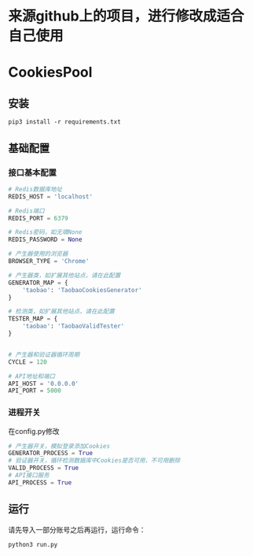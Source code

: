 # 来源github上的项目，进行修改成适合自己使用

# CookiesPool


## 安装

```
pip3 install -r requirements.txt
```

## 基础配置 

### 接口基本配置

```python
# Redis数据库地址
REDIS_HOST = 'localhost'

# Redis端口
REDIS_PORT = 6379

# Redis密码，如无填None
REDIS_PASSWORD = None

# 产生器使用的浏览器
BROWSER_TYPE = 'Chrome'

# 产生器类，如扩展其他站点，请在此配置
GENERATOR_MAP = {
    'taobao': 'TaobaoCookiesGenerator'
}

# 检测类，如扩展其他站点，请在此配置
TESTER_MAP = {
    'taobao': 'TaobaoValidTester'
}


# 产生器和验证器循环周期
CYCLE = 120

# API地址和端口
API_HOST = '0.0.0.0'
API_PORT = 5000

```

### 进程开关

在config.py修改

```python
# 产生器开关，模拟登录添加Cookies
GENERATOR_PROCESS = True
# 验证器开关，循环检测数据库中Cookies是否可用，不可用删除
VALID_PROCESS = True
# API接口服务
API_PROCESS = True
```


## 运行

请先导入一部分账号之后再运行，运行命令：

```
python3 run.py
```
